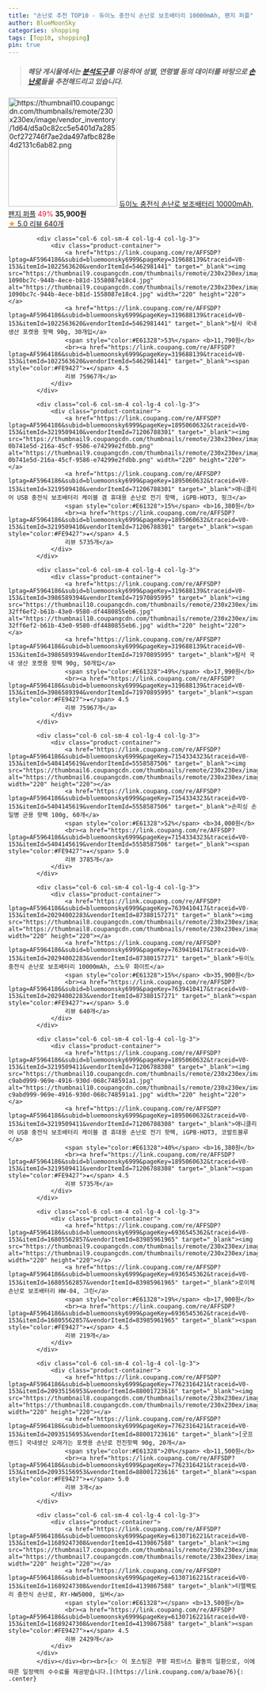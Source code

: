 ```yaml
---
title: "손난로 추천 TOP10 - 듀이노 충전식 손난로 보조배터리 10000mAh, 팬지 퍼플"
author: BlueMoonSky
categories: shopping
tags: [Top10, shopping]
pin: true
---
```


> ##### 해당 게시물에서는 [**분석도구**](https://itemscout.io/)를 이용하여 **성별**, **연령별** 등의 데이터를 바탕으로 [**손난로**](https://link.coupang.com/a/baae76)들을 추천해드리고 있습니다.
<div class="container"><div class="row">
            <div class="col-6 col-sm-4 col-lg-4 col-lg-3">
                <div class="product-container">
                    <a href="https://link.coupang.com/re/AFFSDP?lptag=AF5964186&subid=bluemoonsky6999&pageKey=7639410417&traceid=V0-153&itemId=20294002281&vendorItemId=87380157248" target="_blank"><img src="https://thumbnail10.coupangcdn.com/thumbnails/remote/230x230ex/image/vendor_inventory/1d64/d5a0c82cc5e5401d7a2850cf272746f7ae2da497afbc828e4d2131c6ab82.png" alt="https://thumbnail10.coupangcdn.com/thumbnails/remote/230x230ex/image/vendor_inventory/1d64/d5a0c82cc5e5401d7a2850cf272746f7ae2da497afbc828e4d2131c6ab82.png" width="220" height="220"></a>
                    <a href="https://link.coupang.com/re/AFFSDP?lptag=AF5964186&subid=bluemoonsky6999&pageKey=7639410417&traceid=V0-153&itemId=20294002281&vendorItemId=87380157248" target="_blank">듀이노 충전식 손난로 보조배터리 10000mAh, 팬지 퍼플</a>
                    <span style="color:#E61328">49%</span> <b>35,900원</b>
                    <br><a href="https://link.coupang.com/re/AFFSDP?lptag=AF5964186&subid=bluemoonsky6999&pageKey=7639410417&traceid=V0-153&itemId=20294002281&vendorItemId=87380157248" target="_blank"><span style="color:#FE9427">★</span> 5.0
                    리뷰 640개</a>
                </div>
            </div>
            
            <div class="col-6 col-sm-4 col-lg-4 col-lg-3">
                <div class="product-container">
                    <a href="https://link.coupang.com/re/AFFSDP?lptag=AF5964186&subid=bluemoonsky6999&pageKey=319688139&traceid=V0-153&itemId=1022563620&vendorItemId=5462981441" target="_blank"><img src="https://thumbnail9.coupangcdn.com/thumbnails/remote/230x230ex/image/retail/images/14761008202509-1090bc7c-944b-4ece-b81d-1558087e18c4.jpg" alt="https://thumbnail9.coupangcdn.com/thumbnails/remote/230x230ex/image/retail/images/14761008202509-1090bc7c-944b-4ece-b81d-1558087e18c4.jpg" width="220" height="220"></a>
                    <a href="https://link.coupang.com/re/AFFSDP?lptag=AF5964186&subid=bluemoonsky6999&pageKey=319688139&traceid=V0-153&itemId=1022563620&vendorItemId=5462981441" target="_blank">탐사 국내 생산 포켓용 핫팩 90g, 30개입</a>
                    <span style="color:#E61328">53%</span> <b>11,790원</b>
                    <br><a href="https://link.coupang.com/re/AFFSDP?lptag=AF5964186&subid=bluemoonsky6999&pageKey=319688139&traceid=V0-153&itemId=1022563620&vendorItemId=5462981441" target="_blank"><span style="color:#FE9427">★</span> 4.5
                    리뷰 75967개</a>
                </div>
            </div>
            
            <div class="col-6 col-sm-4 col-lg-4 col-lg-3">
                <div class="product-container">
                    <a href="https://link.coupang.com/re/AFFSDP?lptag=AF5964186&subid=bluemoonsky6999&pageKey=1895060632&traceid=V0-153&itemId=3219509410&vendorItemId=71206788301" target="_blank"><img src="https://thumbnail9.coupangcdn.com/thumbnails/remote/230x230ex/image/retail/images/2345690847844688-0b741e5d-216a-45cf-9586-e74299e2fdbb.png" alt="https://thumbnail9.coupangcdn.com/thumbnails/remote/230x230ex/image/retail/images/2345690847844688-0b741e5d-216a-45cf-9586-e74299e2fdbb.png" width="220" height="220"></a>
                    <a href="https://link.coupang.com/re/AFFSDP?lptag=AF5964186&subid=bluemoonsky6999&pageKey=1895060632&traceid=V0-153&itemId=3219509410&vendorItemId=71206788301" target="_blank">애니클리어 USB 충전식 보조배터리 케이블 겸 휴대용 손난로 전기 핫팩, iGPB-HOT3, 핑크</a>
                    <span style="color:#E61328">15%</span> <b>16,380원</b>
                    <br><a href="https://link.coupang.com/re/AFFSDP?lptag=AF5964186&subid=bluemoonsky6999&pageKey=1895060632&traceid=V0-153&itemId=3219509410&vendorItemId=71206788301" target="_blank"><span style="color:#FE9427">★</span> 4.5
                    리뷰 5735개</a>
                </div>
            </div>
            
            <div class="col-6 col-sm-4 col-lg-4 col-lg-3">
                <div class="product-container">
                    <a href="https://link.coupang.com/re/AFFSDP?lptag=AF5964186&subid=bluemoonsky6999&pageKey=319688139&traceid=V0-153&itemId=3986589394&vendorItemId=71970895995" target="_blank"><img src="https://thumbnail10.coupangcdn.com/thumbnails/remote/230x230ex/image/retail/images/350399385501192-32ff6ef2-b61b-43e0-9580-df4480855eb6.jpg" alt="https://thumbnail10.coupangcdn.com/thumbnails/remote/230x230ex/image/retail/images/350399385501192-32ff6ef2-b61b-43e0-9580-df4480855eb6.jpg" width="220" height="220"></a>
                    <a href="https://link.coupang.com/re/AFFSDP?lptag=AF5964186&subid=bluemoonsky6999&pageKey=319688139&traceid=V0-153&itemId=3986589394&vendorItemId=71970895995" target="_blank">탐사 국내 생산 포켓용 핫팩 90g, 50개입</a>
                    <span style="color:#E61328">49%</span> <b>17,990원</b>
                    <br><a href="https://link.coupang.com/re/AFFSDP?lptag=AF5964186&subid=bluemoonsky6999&pageKey=319688139&traceid=V0-153&itemId=3986589394&vendorItemId=71970895995" target="_blank"><span style="color:#FE9427">★</span> 4.5
                    리뷰 75967개</a>
                </div>
            </div>
            
            <div class="col-6 col-sm-4 col-lg-4 col-lg-3">
                <div class="product-container">
                    <a href="https://link.coupang.com/re/AFFSDP?lptag=AF5964186&subid=bluemoonsky6999&pageKey=7154334323&traceid=V0-153&itemId=5404145619&vendorItemId=5558587506" target="_blank"><img src="https://thumbnail6.coupangcdn.com/thumbnails/remote/230x230ex/image/vendor_inventory/2df7/9c2dbc86af6c2928511ca83567986fb453b667a08a307240e70781198bd3.jpg" alt="https://thumbnail6.coupangcdn.com/thumbnails/remote/230x230ex/image/vendor_inventory/2df7/9c2dbc86af6c2928511ca83567986fb453b667a08a307240e70781198bd3.jpg" width="220" height="220"></a>
                    <a href="https://link.coupang.com/re/AFFSDP?lptag=AF5964186&subid=bluemoonsky6999&pageKey=7154334323&traceid=V0-153&itemId=5404145619&vendorItemId=5558587506" target="_blank">손피싱 손일병 군용 핫팩 100g, 60개</a>
                    <span style="color:#E61328">52%</span> <b>34,000원</b>
                    <br><a href="https://link.coupang.com/re/AFFSDP?lptag=AF5964186&subid=bluemoonsky6999&pageKey=7154334323&traceid=V0-153&itemId=5404145619&vendorItemId=5558587506" target="_blank"><span style="color:#FE9427">★</span> 5.0
                    리뷰 3785개</a>
                </div>
            </div>
            
            <div class="col-6 col-sm-4 col-lg-4 col-lg-3">
                <div class="product-container">
                    <a href="https://link.coupang.com/re/AFFSDP?lptag=AF5964186&subid=bluemoonsky6999&pageKey=7639410417&traceid=V0-153&itemId=20294002283&vendorItemId=87380157271" target="_blank"><img src="https://thumbnail8.coupangcdn.com/thumbnails/remote/230x230ex/image/vendor_inventory/6eb2/573907716273d2a9e5916a670ff386137ad356f75626a7722182c32a0e9b.png" alt="https://thumbnail8.coupangcdn.com/thumbnails/remote/230x230ex/image/vendor_inventory/6eb2/573907716273d2a9e5916a670ff386137ad356f75626a7722182c32a0e9b.png" width="220" height="220"></a>
                    <a href="https://link.coupang.com/re/AFFSDP?lptag=AF5964186&subid=bluemoonsky6999&pageKey=7639410417&traceid=V0-153&itemId=20294002283&vendorItemId=87380157271" target="_blank">듀이노 충전식 손난로 보조배터리 10000mAh, 스노우 화이트</a>
                    <span style="color:#E61328">15%</span> <b>35,900원</b>
                    <br><a href="https://link.coupang.com/re/AFFSDP?lptag=AF5964186&subid=bluemoonsky6999&pageKey=7639410417&traceid=V0-153&itemId=20294002283&vendorItemId=87380157271" target="_blank"><span style="color:#FE9427">★</span> 5.0
                    리뷰 640개</a>
                </div>
            </div>
            
            <div class="col-6 col-sm-4 col-lg-4 col-lg-3">
                <div class="product-container">
                    <a href="https://link.coupang.com/re/AFFSDP?lptag=AF5964186&subid=bluemoonsky6999&pageKey=1895060632&traceid=V0-153&itemId=3219509411&vendorItemId=71206788308" target="_blank"><img src="https://thumbnail10.coupangcdn.com/thumbnails/remote/230x230ex/image/retail/images/4335510587297471-c9abd999-969e-4916-930d-068c748591a1.jpg" alt="https://thumbnail10.coupangcdn.com/thumbnails/remote/230x230ex/image/retail/images/4335510587297471-c9abd999-969e-4916-930d-068c748591a1.jpg" width="220" height="220"></a>
                    <a href="https://link.coupang.com/re/AFFSDP?lptag=AF5964186&subid=bluemoonsky6999&pageKey=1895060632&traceid=V0-153&itemId=3219509411&vendorItemId=71206788308" target="_blank">애니클리어 USB 충전식 보조배터리 케이블 겸 휴대용 손난로 전기 핫팩, iGPB-HOT3, 코발트블루</a>
                    <span style="color:#E61328">40%</span> <b>16,380원</b>
                    <br><a href="https://link.coupang.com/re/AFFSDP?lptag=AF5964186&subid=bluemoonsky6999&pageKey=1895060632&traceid=V0-153&itemId=3219509411&vendorItemId=71206788308" target="_blank"><span style="color:#FE9427">★</span> 4.5
                    리뷰 5735개</a>
                </div>
            </div>
            
            <div class="col-6 col-sm-4 col-lg-4 col-lg-3">
                <div class="product-container">
                    <a href="https://link.coupang.com/re/AFFSDP?lptag=AF5964186&subid=bluemoonsky6999&pageKey=6936545362&traceid=V0-153&itemId=16805562857&vendorItemId=83985961965" target="_blank"><img src="https://thumbnail9.coupangcdn.com/thumbnails/remote/230x230ex/image/rs_quotation_api/rrk7fnyy/6e6f873106414717acacc37151e87c7b.jpg" alt="https://thumbnail9.coupangcdn.com/thumbnails/remote/230x230ex/image/rs_quotation_api/rrk7fnyy/6e6f873106414717acacc37151e87c7b.jpg" width="220" height="220"></a>
                    <a href="https://link.coupang.com/re/AFFSDP?lptag=AF5964186&subid=bluemoonsky6999&pageKey=6936545362&traceid=V0-153&itemId=16805562857&vendorItemId=83985961965" target="_blank">로이체 손난로 보조배터리 HW-04, 그린</a>
                    <span style="color:#E61328">19%</span> <b>17,900원</b>
                    <br><a href="https://link.coupang.com/re/AFFSDP?lptag=AF5964186&subid=bluemoonsky6999&pageKey=6936545362&traceid=V0-153&itemId=16805562857&vendorItemId=83985961965" target="_blank"><span style="color:#FE9427">★</span> 4.5
                    리뷰 219개</a>
                </div>
            </div>
            
            <div class="col-6 col-sm-4 col-lg-4 col-lg-3">
                <div class="product-container">
                    <a href="https://link.coupang.com/re/AFFSDP?lptag=AF5964186&subid=bluemoonsky6999&pageKey=7762316421&traceid=V0-153&itemId=20935156953&vendorItemId=88001723616" target="_blank"><img src="https://thumbnail8.coupangcdn.com/thumbnails/remote/230x230ex/image/vendor_inventory/ab41/ead6fd8c7890dbae6468753bab8344ebc20b7abcbacdf68e14c1dce4ec51.jpg" alt="https://thumbnail8.coupangcdn.com/thumbnails/remote/230x230ex/image/vendor_inventory/ab41/ead6fd8c7890dbae6468753bab8344ebc20b7abcbacdf68e14c1dce4ec51.jpg" width="220" height="220"></a>
                    <a href="https://link.coupang.com/re/AFFSDP?lptag=AF5964186&subid=bluemoonsky6999&pageKey=7762316421&traceid=V0-153&itemId=20935156953&vendorItemId=88001723616" target="_blank">[굿프렌드] 국내생산 오래가는 포켓용 손난로 전진핫팩 90g, 20개</a>
                    <span style="color:#E61328">20%</span> <b>11,500원</b>
                    <br><a href="https://link.coupang.com/re/AFFSDP?lptag=AF5964186&subid=bluemoonsky6999&pageKey=7762316421&traceid=V0-153&itemId=20935156953&vendorItemId=88001723616" target="_blank"><span style="color:#FE9427">★</span> 5.0
                    리뷰 3개</a>
                </div>
            </div>
            
            <div class="col-6 col-sm-4 col-lg-4 col-lg-3">
                <div class="product-container">
                    <a href="https://link.coupang.com/re/AFFSDP?lptag=AF5964186&subid=bluemoonsky6999&pageKey=6130716221&traceid=V0-153&itemId=11689247308&vendorItemId=4139867588" target="_blank"><img src="https://thumbnail7.coupangcdn.com/thumbnails/remote/230x230ex/image/vendor_inventory/d935/51b6b7ddffe5816c14c0be147ee8cf5dd52c10199b9bce8e1bb42c424968.jpg" alt="https://thumbnail7.coupangcdn.com/thumbnails/remote/230x230ex/image/vendor_inventory/d935/51b6b7ddffe5816c14c0be147ee8cf5dd52c10199b9bce8e1bb42c424968.jpg" width="220" height="220"></a>
                    <a href="https://link.coupang.com/re/AFFSDP?lptag=AF5964186&subid=bluemoonsky6999&pageKey=6130716221&traceid=V0-153&itemId=11689247308&vendorItemId=4139867588" target="_blank">티엘팩토리 충전식 손난로, RY-HW5000, 실버</a>
                    <span style="color:#E61328"></span> <b>13,500원</b>
                    <br><a href="https://link.coupang.com/re/AFFSDP?lptag=AF5964186&subid=bluemoonsky6999&pageKey=6130716221&traceid=V0-153&itemId=11689247308&vendorItemId=4139867588" target="_blank"><span style="color:#FE9427">★</span> 4.5
                    리뷰 2429개</a>
                </div>
            </div>
            </div></div><br><br>[👉 이 포스팅은 쿠팡 파트너스 활동의 일환으로, 이에 따른 일정액의 수수료를 제공받습니다.](https://link.coupang.com/a/baae76){: .center}